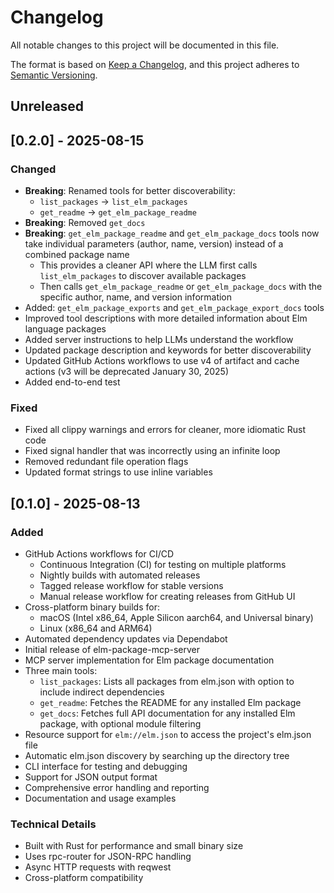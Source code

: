 # Changelog

All notable changes to this project will be documented in this file.

The format is based on [Keep a Changelog](https://keepachangelog.com/en/1.0.0/),
and this project adheres to [Semantic Versioning](https://semver.org/spec/v2.0.0.html).

## Unreleased

## [0.2.0] - 2025-08-15

### Changed
- **Breaking**: Renamed tools for better discoverability:
  - `list_packages` → `list_elm_packages`
  - `get_readme` → `get_elm_package_readme`
- **Breaking**: Removed `get_docs`
- **Breaking**: `get_elm_package_readme` and `get_elm_package_docs` tools now take individual parameters (author, name, version) instead of a combined package name
  - This provides a cleaner API where the LLM first calls `list_elm_packages` to discover available packages
  - Then calls `get_elm_package_readme` or `get_elm_package_docs` with the specific author, name, and version information
- Added: `get_elm_package_exports` and `get_elm_package_export_docs` tools
- Improved tool descriptions with more detailed information about Elm language packages
- Added server instructions to help LLMs understand the workflow
- Updated package description and keywords for better discoverability
- Updated GitHub Actions workflows to use v4 of artifact and cache actions (v3 will be deprecated January 30, 2025)
- Added end-to-end test

### Fixed
- Fixed all clippy warnings and errors for cleaner, more idiomatic Rust code
- Fixed signal handler that was incorrectly using an infinite loop
- Removed redundant file operation flags
- Updated format strings to use inline variables

## [0.1.0] - 2025-08-13

### Added
- GitHub Actions workflows for CI/CD
  - Continuous Integration (CI) for testing on multiple platforms
  - Nightly builds with automated releases
  - Tagged release workflow for stable versions
  - Manual release workflow for creating releases from GitHub UI
- Cross-platform binary builds for:
  - macOS (Intel x86_64, Apple Silicon aarch64, and Universal binary)
  - Linux (x86_64 and ARM64)
- Automated dependency updates via Dependabot
- Initial release of elm-package-mcp-server
- MCP server implementation for Elm package documentation
- Three main tools:
  - `list_packages`: Lists all packages from elm.json with option to include indirect dependencies
  - `get_readme`: Fetches the README for any installed Elm package
  - `get_docs`: Fetches full API documentation for any installed Elm package, with optional module filtering
- Resource support for `elm://elm.json` to access the project's elm.json file
- Automatic elm.json discovery by searching up the directory tree
- CLI interface for testing and debugging
- Support for JSON output format
- Comprehensive error handling and reporting
- Documentation and usage examples

### Technical Details
- Built with Rust for performance and small binary size
- Uses rpc-router for JSON-RPC handling
- Async HTTP requests with reqwest
- Cross-platform compatibility
